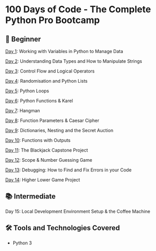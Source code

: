 # 100 Days of Code - The Complete Python Pro Bootcamp


## 🔰 Beginner

[Day 1](https://github.com/kamilla-boiko/100DaysOfCodePython/tree/main/Day01): Working with Variables in Python to Manage Data

[Day 2](https://github.com/kamilla-boiko/100DaysOfCodePython/tree/main/Day02): Understanding Data Types and How to Manipulate Strings

[Day 3](https://github.com/kamilla-boiko/100DaysOfCodePython/tree/main/Day03): Control Flow and Logical Operators

[Day 4](https://github.com/kamilla-boiko/100DaysOfCodePython/tree/main/Day04): Randomisation and Python Lists

[Day 5](https://github.com/kamilla-boiko/100DaysOfCodePython/tree/main/Day05): Python Loops

[Day 6](https://github.com/kamilla-boiko/100DaysOfCodePython/tree/main/Day06): Python Functions & Karel

[Day 7](https://github.com/kamilla-boiko/100DaysOfCodePython/tree/main/Day07): Hangman

[Day 8](https://github.com/kamilla-boiko/100DaysOfCodePython/tree/main/Day08): Function Parameters & Caesar Cipher

[Day 9](https://github.com/kamilla-boiko/100DaysOfCodePython/tree/main/Day09): Dictionaries, Nesting and the Secret Auction

[Day 10](https://github.com/kamilla-boiko/100DaysOfCodePython/tree/main/Day10): Functions with Outputs

[Day 11](https://github.com/kamilla-boiko/100DaysOfCodePython/tree/main/Day11): The Blackjack Capstone Project

[Day 12](https://github.com/kamilla-boiko/100DaysOfCodePython/tree/main/Day12): Scope & Number Guessing Game

[Day 13](https://github.com/kamilla-boiko/100DaysOfCodePython/tree/main/Day13): Debugging: How to Find and Fix Errors in your Code

[Day 14](https://github.com/kamilla-boiko/100DaysOfCodePython/tree/main/Day14): Higher Lower Game Project

## 📚 Intermediate

Day 15: Local Development Environment Setup & the Coffee Machine

## 🛠️ Tools and Technologies Covered
* Python 3

